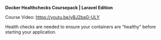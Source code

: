 
**Docker Healthchecks Coursepack | Laravel Edition**

Course Video: https://youtu.be/yBJ2baG-ULY

Health checks are needed to ensure your containers are “healthy” before starting your application.

